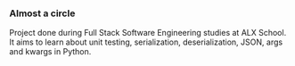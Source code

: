 ### Almost a circle ###
Project done during Full Stack Software Engineering studies at ALX School. It aims to learn about unit testing, serialization, deserialization, JSON, args and kwargs in Python.
